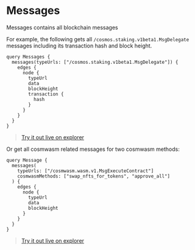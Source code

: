 # Messages

Messages contains all blockchain messages

For example, the following gets all `/cosmos.staking.v1beta1.MsgDelegate`
messages including its transaction hash and block height.

```
query Messages {
  messages(typeUrls: ["/cosmos.staking.v1beta1.MsgDelegate"]) {
    edges {
      node {
        typeUrl
        data
        blockHeight
        transaction {
          hash
        }
      }
    }
  }
}
```

> [Try it out live on explorer](https://studio.apollographql.com/sandbox/explorer?endpoint=https%3A%2F%2Fconstellations-api.mainnet.stargaze-apis.com%2Fgraphql&explorerURLState=N4IgJg9gxgrgtgUwHYBcQC4QEcYIE4CeABALIIDO5AhgOYVHAA6SRRiltFAFCgQA4IAqngA25dEQDajEAHooEcnEUA6ciioBrAJZIaKgG4BGAEYINRlSXI0AIghEIaVFAhkBdAJQNmrVgjA6ch8WP1YkCDAEELCw3gFhEV9Y1jAXKmSUkxFoTQAJBG0aAAsUTNiUPCokaigUbQgWJlCU1mKqcmLysIBfbqI%2BloHkwZ6QHqA)

Or get all cosmwasm related messages for two cosmwasm methods:

```
query Message {
  messages(
    typeUrls: ["/cosmwasm.wasm.v1.MsgExecuteContract"]
    cosmwasmMethods: ["swap_nfts_for_tokens", "approve_all"]
  ) {
    edges {
      node {
        typeUrl
        data
        blockHeight
      }
    }
  }
}
```

> [Try it out live on explorer](https://studio.apollographql.com/sandbox/explorer?endpoint=https%3A%2F%2Fconstellations-api.mainnet.stargaze-apis.com%2Fgraphql&explorerURLState=N4IgJg9gxgrgtgUwHYBcQC4QEcYIE4CeABALIIDO5AhgOYJHAA6SRRiltFAFM66ygQAOCAKp4ANuXREA2oxAB6KBHJwA7lVUA6DdoBuARi0lyNAKIAPBLBQIAwhFR4qUFPIC6vPstW64ZFAALCDApWXlyDUEAfSQAMxRyaLiIPGiUCABrZHJ5ABoieSpBQTwIPQRoqnFxDy8ASgYvVgQwOnImlj5WJBD6Ji7u-iFRCWahsCoUKnHugCNxaEyACQQASxpAt0G%2BAF9x-a7D3ZBdoA)
